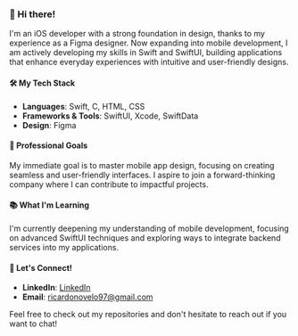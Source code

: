 ### 👋 Hi there!

I'm an iOS developer with a strong foundation in design, thanks to my experience as a Figma designer. Now expanding into mobile development, I am actively developing my skills in Swift and SwiftUI, building applications that enhance everyday experiences with intuitive and user-friendly designs.

#### 🛠️ My Tech Stack
- **Languages**: Swift, C, HTML, CSS
- **Frameworks & Tools**: SwiftUI, Xcode, SwiftData
- **Design**: Figma

#### 🎯 Professional Goals
My immediate goal is to master mobile app design, focusing on creating seamless and user-friendly interfaces. I aspire to join a forward-thinking company where I can contribute to impactful projects.

#### 📚 What I'm Learning
I'm currently deepening my understanding of mobile development, focusing on advanced SwiftUI techniques and exploring ways to integrate backend services into my applications.

#### 🤝 Let's Connect!
- **LinkedIn**: [LinkedIn](https://www.linkedin.com/in/ricardo-nlo/)
- **Email**: ricardonovelo97@gmail.com

Feel free to check out my repositories and don't hesitate to reach out if you want to chat!
